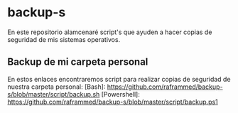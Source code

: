 # backup-s
En este repositorio alamcenaré script's que ayuden a hacer copias de seguridad de mis sistemas operativos.

## Backup de mi carpeta personal
En estos enlaces encontraremos script para realizar copias de seguridad de nuestra carpeta personal:
[Bash]: https://github.com/raframmed/backup-s/blob/master/script/backup.sh
[Powershell]: https://github.com/raframmed/backup-s/blob/master/script/backup.ps1
